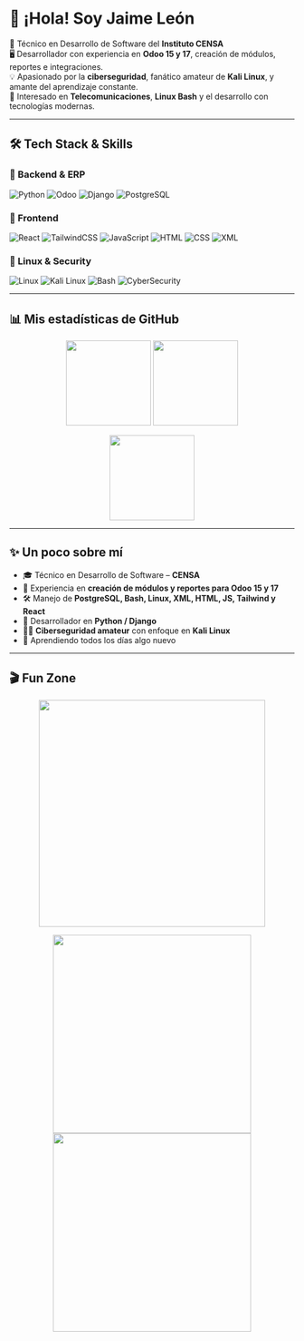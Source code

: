 # 👋 ¡Hola! Soy **Jaime León**  

🚀 Técnico en Desarrollo de Software del **Instituto CENSA**  
🖥️ Desarrollador con experiencia en **Odoo 15 y 17**, creación de módulos, reportes e integraciones.  
💡 Apasionado por la **ciberseguridad**, fanático amateur de **Kali Linux**, y amante del aprendizaje constante.  
📡 Interesado en **Telecomunicaciones**, **Linux Bash** y el desarrollo con tecnologías modernas.  

---

## 🛠️ Tech Stack & Skills

### 🔧 Backend & ERP
![Python](https://img.shields.io/badge/Python-3776AB?style=for-the-badge&logo=python&logoColor=white)
![Odoo](https://img.shields.io/badge/Odoo-714B67?style=for-the-badge&logo=odoo&logoColor=white)
![Django](https://img.shields.io/badge/Django-092E20?style=for-the-badge&logo=django&logoColor=white)
![PostgreSQL](https://img.shields.io/badge/PostgreSQL-336791?style=for-the-badge&logo=postgresql&logoColor=white)

### 🎨 Frontend
![React](https://img.shields.io/badge/React-61DAFB?style=for-the-badge&logo=react&logoColor=black)
![TailwindCSS](https://img.shields.io/badge/Tailwind-38B2AC?style=for-the-badge&logo=tailwind-css&logoColor=white)
![JavaScript](https://img.shields.io/badge/JavaScript-F7E018?style=for-the-badge&logo=javascript&logoColor=black)
![HTML](https://img.shields.io/badge/HTML-E34F26?style=for-the-badge&logo=html5&logoColor=white)
![CSS](https://img.shields.io/badge/CSS-1572B6?style=for-the-badge&logo=css3&logoColor=white)
![XML](https://img.shields.io/badge/XML-8A2BE2?style=for-the-badge&logo=xml&logoColor=white)

### 🐧 Linux & Security
![Linux](https://img.shields.io/badge/Linux-FCC624?style=for-the-badge&logo=linux&logoColor=black)
![Kali Linux](https://img.shields.io/badge/Kali_Linux-268BEE?style=for-the-badge&logo=kalilinux&logoColor=white)
![Bash](https://img.shields.io/badge/Bash-4EAA25?style=for-the-badge&logo=gnu-bash&logoColor=white)
![CyberSecurity](https://img.shields.io/badge/Cybersecurity-000000?style=for-the-badge&logo=hackaday&logoColor=white)

---

## 📊 Mis estadísticas de GitHub

<p align="center">
  <img src="https://github-readme-stats.vercel.app/api?username=matatanstudent10&show_icons=true&theme=radical" height="150" />
  <img src="https://github-readme-stats.vercel.app/api/top-langs/?username=matatanstudent10&layout=compact&theme=tokyonight" height="150" />
</p>

<p align="center">
  <img src="https://github-readme-streak-stats.herokuapp.com/?user=matatanstudent10&theme=dark&hide_border=true" height="150" />
</p>

---

## ✨ Un poco sobre mí
- 🎓 Técnico en Desarrollo de Software – **CENSA**  
- 🔧 Experiencia en **creación de módulos y reportes para Odoo 15 y 17**  
- 🛠️ Manejo de **PostgreSQL, Bash, Linux, XML, HTML, JS, Tailwind y React**  
- 🐍 Desarrollador en **Python / Django**  
- 🐱‍💻 **Ciberseguridad amateur** con enfoque en **Kali Linux**  
- 🌱 Aprendiendo todos los días algo nuevo  

---

## 🎬 Fun Zone
<p align="center">
  <img src="https://media.giphy.com/media/qgQUggAC3Pfv687qPC/giphy.gif" width="400" />
</p>

<p align="center">
  <img src="https://media.giphy.com/media/13HgwGsXF0aiGY/giphy.gif" width="350" />
  <img src="https://media.giphy.com/media/xT9IgzoKnwFNmISR8I/giphy.gif" width="350" />
</p>
